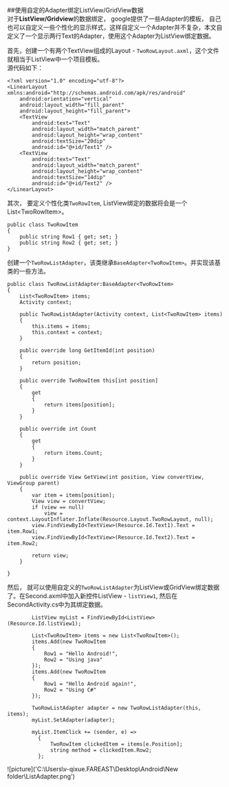 ##使用自定的Adapter绑定ListView/GridView数据  
对于**ListView/Gridview**的数据绑定， google提供了一些Adapter的模板， 自己也可以自定义一些个性化的显示样式，这样自定义一个Adapter并不复杂，本文自定义了一个显示两行Text的Adapter，使用这个Adapter为ListView绑定数据。  

首先，创建一个有两个TextView组成的Layout - `TwoRowLayout.axml`，这个文件就相当于ListView中一个项目模板。   
源代码如下：

    <?xml version="1.0" encoding="utf-8"?>
    <LinearLayout xmlns:android="http://schemas.android.com/apk/res/android"
        android:orientation="vertical"
        android:layout_width="fill_parent"
        android:layout_height="fill_parent">
        <TextView
            android:text="Text"
            android:layout_width="match_parent"
            android:layout_height="wrap_content"
            android:textSize="20dip"
            android:id="@+id/Text1" />
        <TextView
            android:text="Text"
            android:layout_width="match_parent"
            android:layout_height="wrap_content"
            android:textSize="14dip"
            android:id="@+id/Text2" />
    </LinearLayout>

其次， 要定义个性化类`TwoRowItem`, ListView绑定的数据将会是一个List&lt;TwoRowItem&gt;。

    public class TwoRowItem
    {
        public string Row1 { get; set; }
        public string Row2 { get; set; }
    }

创建一个`TwoRowListAdapter`，该类继承`BaseAdapter<TwoRowItem>`。并实现该基类的一些方法。

    public class TwoRowListAdapter:BaseAdapter<TwoRowItem>
    {
        List<TwoRowItem> items;
        Activity context;

        public TwoRowListAdapter(Activity context, List<TwoRowItem> items)
        {
            this.items = items;
            this.context = context;
        }

        public override long GetItemId(int position)
        {
            return position;
        }

        public override TwoRowItem this[int position]
        {
            get
            {
                return items[position];
            }
        }

        public override int Count
        {
            get
            {
                return items.Count;
            }
        }

        public override View GetView(int position, View convertView, ViewGroup parent)
        {
            var item = items[position];
            View view = convertView;
            if (view == null)
                view = context.LayoutInflater.Inflate(Resource.Layout.TwoRowLayout, null);
            view.FindViewById<TextView>(Resource.Id.Text1).Text = item.Row1;
            view.FindViewById<TextView>(Resource.Id.Text2).Text = item.Row2;

            return view;
        }

    }

然后， 就可以使用自定义的`TwoRowListAdapter`为ListView或GridView绑定数据了。在Second.axml中加入新控件ListView - `listView1`, 然后在SecondActivity.cs中为其绑定数据。  

            ListView myList = FindViewById<ListView>(Resource.Id.listView1);

            List<TwoRowItem> items = new List<TwoRowItem>();
            items.Add(new TwoRowItem
            {
                Row1 = "Hello Android!",
                Row2 = "Using java"
            });
            items.Add(new TwoRowItem
            {
                Row1 = "Hello Android again!",
                Row2 = "Using C#"
            });

            TwoRowListAdapter adapter = new TwoRowListAdapter(this, items);
            myList.SetAdapter(adapter);

            myList.ItemClick += (sender, e) =>
              {
                  TwoRowItem clickedItem = items[e.Position];
                  string method = clickedItem.Row2;
              };



![picture]('C:\Users\v-qixue.FAREAST\Desktop\Android\New folder\ListAdapter.png')